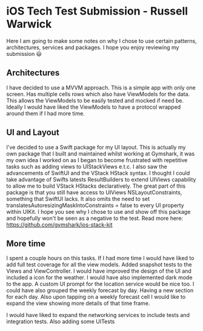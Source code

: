 #  iOS Tech Test Submission - Russell Warwick

Here I am going to make some notes on why I chose to use certain patterns, architectures, services and packages. I hope you enjoy reviewing my submission 😃

## Architectures

I have decided to use a MVVM approach. This is a simple app with only one screen. Has multiple cells rows which also have ViewModels for the data. This allows the ViewModels to be easily tested and mocked if need be. Ideally I would have liked the ViewModels to have a protocol wrapped around them if I had more time.

## UI and Layout

I've decided to use a Swift package for my UI layout. This is actually my own package that I built and maintained whilst working at Gymshark, it was my own idea I worked on as I began to become frustrated with repetitive tasks such as adding views to UIStackViews e.t.c. I also saw the advancements of SwiftUI and the VStack HStack syntax. I thought I could take advantage of Swifts latests ResultBuilders to extend UIViews capability to allow me to build VStack HStacks declaratively. The great part of this package is that you still have access to UIViews NSLayoutConstraints, something that SwiftUI lacks. It also omits the need to set translatesAutoresizingMaskIntoConstraints = false to every UI property within UIKit. I hope you see why I chose to use and show off this package and hopefully won't be seen as a negative to the test. Read more here: https://github.com/gymshark/ios-stack-kit

## More time

I spent a couple hours on this tasks. If I had more time I would have liked to add full test coverage for all the view models. Added snapshot tests to the Views and ViewController. I would have improved the design of the UI and included a icon for the weather. I would have also implemented dark mode to the app. A custom UI prompt for the location service would be nice too. I could have also grouped the weekly forecast by day. Having a new section for each day. Also upon tapping on a weekly forecast cell I would like to expand the view showing more details of that time frame.

I would have liked to expand the networking services to include tests and integration tests. Also adding some UITests
